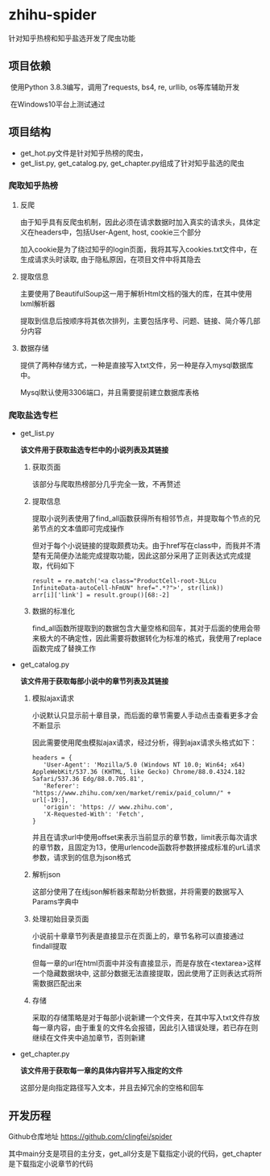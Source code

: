 # zhihu-spider

针对知乎热榜和知乎盐选开发了爬虫功能

## 项目依赖

​			使用Python 3.8.3编写，调用了requests, bs4, re, urllib, os等库辅助开发

​			在Windows10平台上测试通过

## 项目结构

* get_hot.py文件是针对知乎热榜的爬虫，
* get_list.py, get_catalog.py, get_chapter.py组成了针对知乎盐选的爬虫

### 爬取知乎热榜

1. 反爬

   由于知乎具有反爬虫机制，因此必须在请求数据时加入真实的请求头，具体定义在headers中，包括User-Agent, host, cookie三个部分

   加入cookie是为了绕过知乎的login页面，我将其写入cookies.txt文件中，在生成请求头时读取, 由于隐私原因，在项目文件中将其隐去

2. 提取信息

   主要使用了BeautifulSoup这一用于解析Html文档的强大的库，在其中使用lxml解析器

   提取到信息后按顺序将其依次排列，主要包括序号、问题、链接、简介等几部分内容

3. 数据存储

   提供了两种存储方式，一种是直接写入txt文件，另一种是存入mysql数据库中。

   Mysql默认使用3306端口，并且需要提前建立数据库表格

### 爬取盐选专栏

* get_list.py

  **该文件用于获取盐选专栏中的小说列表及其链接**

  1. 获取页面

     该部分与爬取热榜部分几乎完全一致，不再赘述

  2. 提取信息

     提取小说列表使用了find_all函数获得所有相邻节点，并提取每个节点的兄弟节点的文本值即可完成操作

     但对于每个小说链接的提取颇费功夫。由于href写在class中，而我并不清楚有无简便办法能完成提取功能，因此这部分采用了正则表达式完成提取，代码如下

     ```
     result = re.match('<a class="ProductCell-root-3LLcu InfiniteData-autoCell-hFmUN" href=".*?">', str(link))
     arr[i]['link'] = result.group()[68:-2]
     ```

  3. 数据的标准化

     find_all函数所提取到的数据包含大量空格和回车，其对于后面的使用会带来极大的不确定性，因此需要将数据转化为标准的格式，我使用了replace函数完成了替换工作

     

* get_catalog.py

  **该文件用于获取每部小说中的章节列表及其链接**

  1. 模拟ajax请求

     小说默认只显示前十章目录，而后面的章节需要人手动点击查看更多才会不断显示

     因此需要使用爬虫模拟ajax请求，经过分析，得到ajax请求头格式如下：

      ```
     headers = {
         'User-Agent': 'Mozilla/5.0 (Windows NT 10.0; Win64; x64) AppleWebKit/537.36 (KHTML, like Gecko) Chrome/88.0.4324.182 Safari/537.36 Edg/88.0.705.81',
         'Referer': "https://www.zhihu.com/xen/market/remix/paid_column/" + url[-19:],
         'origin': 'https: // www.zhihu.com',
         'X-Requested-With': 'Fetch',
     }
      ```

     并且在请求url中使用offset来表示当前显示的章节数，limit表示每次请求的章节数，且固定为13，使用urlencode函数将参数拼接成标准的urL请求参数，请求到的信息为json格式

  2. 解析json

     这部分使用了在线json解析器来帮助分析数据，并将需要的数据写入Params字典中

  3. 处理初始目录页面

     小说前十章章节列表是直接显示在页面上的，章节名称可以直接通过findall提取

     但每一章的url在html页面中并没有直接显示，而是存放在\<textarea>这样一个隐藏数据块中, 这部分数据无法直接提取，因此使用了正则表达式将所需数据匹配出来

  4. 存储

     采取的存储策略是对于每部小说新建一个文件夹，在其中写入txt文件存放每一章内容，由于重复的文件名会报错，因此引入错误处理，若已存在则继续在文件夹中追加章节，否则新建

* get_chapter.py

  **该文件用于获取每一章的具体内容并写入指定的文件**

  这部分是向指定路径写入文本，并且去掉冗余的空格和回车

## 开发历程

Github仓库地址 <https://github.com/clingfei/spider>

其中main分支是项目的主分支，get_all分支是下载指定小说的代码，get_chapter是下载指定小说章节的代码


